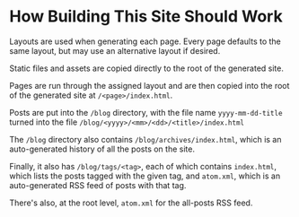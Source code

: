 # How Building This Site Should Work

Layouts are used when generating each page. Every page defaults to the same
layout, but may use an alternative layout if desired.

Static files and assets are copied directly to the root of the generated site.

Pages are run through the assigned layout and are then copied into the root of
the generated site at `/<page>/index.html`.

Posts are put into the `/blog` directory, with the file name `yyyy-mm-dd-title`
turned into the file `/blog/<yyyy>/<mm>/<dd>/<title>/index.html`

The `/blog` directory also contains `/blog/archives/index.html`, which is an
auto-generated history of all the posts on the site.

Finally, it also has `/blog/tags/<tag>`, each of which contains `index.html`,
which lists the posts tagged with the given tag, and `atom.xml`, which is an
auto-generated RSS feed of posts with that tag.

There's also, at the root level, `atom.xml` for the all-posts RSS feed.

